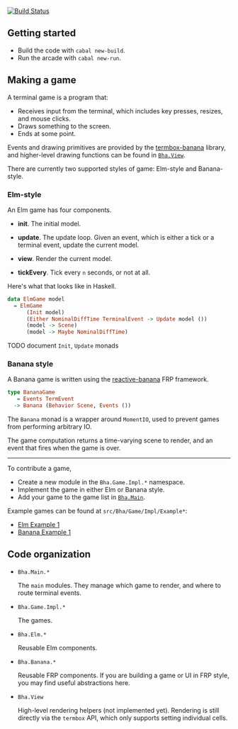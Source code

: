 [![Build Status](https://travis-ci.com/mitchellwrosen/boston-haskell-arcade.svg?branch=master)](https://travis-ci.com/mitchellwrosen/boston-haskell-arcade)

## Getting started

- Build the code with `cabal new-build`.
- Run the arcade with `cabal new-run`.

## Making a game

A terminal game is a program that:

- Receives input from the terminal, which includes key presses, resizes, and mouse clicks.
- Draws something to the screen.
- Ends at some point.

Events and drawing primitives are provided by the [termbox-banana](https://hackage.haskell.org/package/termbox-banana-0.1.0/docs/Termbox-Banana.html) library, and higher-level drawing functions can be found in [`Bha.View`](./src/Bha/View.hs).

There are currently two supported styles of game: Elm-style and Banana-style.

### Elm-style

An Elm game has four components.

- **init**. The initial model.

- **update**. The update loop. Given an event, which is either a tick or a terminal event, update the current model.

- **view**. Render the current model.

- **tickEvery**. Tick every `n` seconds, or not at all.

Here's what that looks like in Haskell.

```haskell
data ElmGame model
  = ElmGame
      (Init model)
      (Either NominalDiffTime TerminalEvent -> Update model ())
      (model -> Scene)
      (model -> Maybe NominalDiffTime)
```

TODO document `Init`, `Update` monads

### Banana style

A Banana game is written using the [reactive-banana](https://hackage.haskell.org/package/reactive-banana) FRP framework.

```haskell
type BananaGame
   = Events TermEvent
  -> Banana (Behavior Scene, Events ())
```

The `Banana` monad is a wrapper around `MomentIO`, used to prevent games from
performing arbitrary IO.

The game computation returns a time-varying scene to render, and an event that
fires when the game is over.

---

To contribute a game,

- Create a new module in the `Bha.Game.Impl.*` namespace.
- Implement the game in either Elm or Banana style.
- Add your game to the game list in [`Bha.Main`](./src/Bha/Main.hs).

Example games can be found at `src/Bha/Game/Impl/Example*`:

- [Elm Example 1](./src/Bha/Game/Impl/ElmExample.hs)
- [Banana Example 1](./src/Bha/Game/Impl/BananaExample.hs)

## Code organization

- `Bha.Main.*`

  The `main` modules. They manage which game to render, and where to route terminal events.

- `Bha.Game.Impl.*`

  The games.

- `Bha.Elm.*`

  Reusable Elm components.

- `Bha.Banana.*`

  Reusable FRP components. If you are building a game or UI in FRP style, you
  may find useful abstractions here.

- `Bha.View`

  High-level rendering helpers (not implemented yet). Rendering is still directly via the `termbox` API, which only supports setting individual cells.
